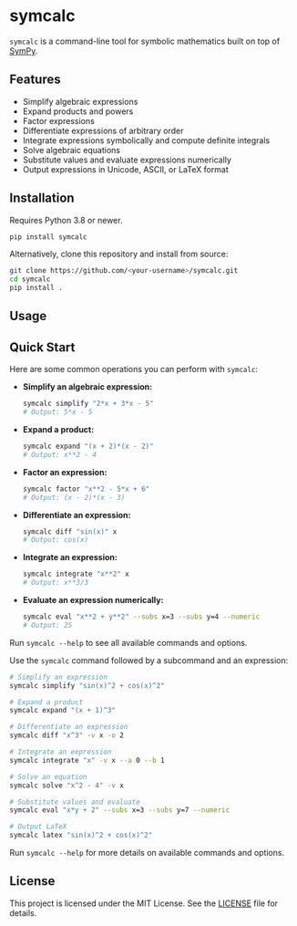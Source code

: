 # symcalc

`symcalc` is a command-line tool for symbolic mathematics built on top of [SymPy](https://www.sympy.org/).

## Features

- Simplify algebraic expressions
- Expand products and powers
- Factor expressions
- Differentiate expressions of arbitrary order
- Integrate expressions symbolically and compute definite integrals
- Solve algebraic equations
- Substitute values and evaluate expressions numerically
- Output expressions in Unicode, ASCII, or LaTeX format

## Installation

Requires Python 3.8 or newer.

```bash
pip install symcalc
```

Alternatively, clone this repository and install from source:

```bash
git clone https://github.com/<your-username>/symcalc.git
cd symcalc
pip install .
```

## Usage

## Quick Start

Here are some common operations you can perform with `symcalc`:

- **Simplify an algebraic expression:**

  ```bash
  symcalc simplify "2*x + 3*x - 5"
  # Output: 5*x - 5
  ```

- **Expand a product:**

  ```bash
  symcalc expand "(x + 2)*(x - 2)"
  # Output: x**2 - 4
  ```

- **Factor an expression:**

  ```bash
  symcalc factor "x**2 - 5*x + 6"
  # Output: (x - 2)*(x - 3)
  ```

- **Differentiate an expression:**

  ```bash
  symcalc diff "sin(x)" x
  # Output: cos(x)
  ```

- **Integrate an expression:**

  ```bash
  symcalc integrate "x**2" x
  # Output: x**3/3
  ```

- **Evaluate an expression numerically:**

  ```bash
  symcalc eval "x**2 + y**2" --subs x=3 --subs y=4 --numeric
  # Output: 25
  ```

Run `symcalc --help` to see all available commands and options.

Use the `symcalc` command followed by a subcommand and an expression:

```bash
# Simplify an expression
symcalc simplify "sin(x)^2 + cos(x)^2"

# Expand a product
symcalc expand "(x + 1)^3"

# Differentiate an expression
symcalc diff "x^3" -v x -o 2

# Integrate an expression
symcalc integrate "x" -v x --a 0 --b 1

# Solve an equation
symcalc solve "x^2 - 4" -v x

# Substitute values and evaluate
symcalc eval "x*y + 2" --subs x=3 --subs y=7 --numeric

# Output LaTeX
symcalc latex "sin(x)^2 + cos(x)^2"
```

Run `symcalc --help` for more details on available commands and options.

## License

This project is licensed under the MIT License. See the [LICENSE](LICENSE) file for details.
